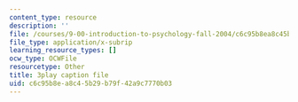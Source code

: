 ```yaml
---
content_type: resource
description: ''
file: /courses/9-00-introduction-to-psychology-fall-2004/c6c95b8ea8c45b29b79f42a9c7770b03_10495.vtt
file_type: application/x-subrip
learning_resource_types: []
ocw_type: OCWFile
resourcetype: Other
title: 3play caption file
uid: c6c95b8e-a8c4-5b29-b79f-42a9c7770b03
---
```


